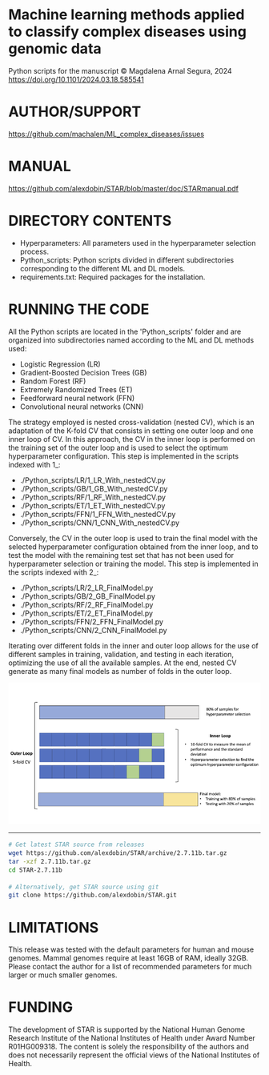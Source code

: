 Machine learning methods applied to classify complex diseases using genomic data
==========
Python scripts for the manuscript
© Magdalena Arnal Segura, 2024
https://doi.org/10.1101/2024.03.18.585541

AUTHOR/SUPPORT
==============
https://github.com/machalen/ML_complex_diseases/issues </br>

MANUAL
======
https://github.com/alexdobin/STAR/blob/master/doc/STARmanual.pdf

DIRECTORY CONTENTS
==================
  * Hyperparameters: All parameters used in the hyperparameter selection process.
  * Python_scripts: Python scripts divided in different subdirectories corresponding to the different ML and DL models.
  * requirements.txt: Required packages for the installation.

RUNNING THE CODE
=====================

All the Python scripts are located in the 'Python_scripts' folder and are organized into subdirectories named according to the ML and DL methods used:
  * Logistic Regression (LR)
  * Gradient-Boosted Decision Trees (GB)
  * Random Forest (RF)
  * Extremely Randomized Trees (ET)
  * Feedforward neural network (FFN)
  * Convolutional neural networks (CNN)

The strategy employed is nested cross-validation (nested CV), which is an adaptation of the K-fold CV that consists in setting one outer loop and one inner loop of CV. In this approach, the CV in the inner loop is performed on the training set of the outer loop and is used to select the optimum hyperparameter configuration. This step is implemented in the scripts indexed with 1_:

  * ./Python_scripts/LR/1_LR_With_nestedCV.py
  * ./Python_scripts/GB/1_GB_With_nestedCV.py
  * ./Python_scripts/RF/1_RF_With_nestedCV.py
  * ./Python_scripts/ET/1_ET_With_nestedCV.py
  * ./Python_scripts/FFN/1_FFN_With_nestedCV.py
  * ./Python_scripts/CNN/1_CNN_With_nestedCV.py

Conversely, the CV in the outer loop is used to train the final model with the selected hyperparameter configuration obtained from the inner loop, and to test the model with the remaining test set that has not been used for hyperparameter selection or training the model. This step is implemented in the scripts indexed with 2_:

  * ./Python_scripts/LR/2_LR_FinalModel.py
  * ./Python_scripts/GB/2_GB_FinalModel.py
  * ./Python_scripts/RF/2_RF_FinalModel.py
  * ./Python_scripts/ET/2_ET_FinalModel.py
  * ./Python_scripts/FFN/2_FFN_FinalModel.py
  * ./Python_scripts/CNN/2_CNN_FinalModel.py

Iterating over different folds in the inner and outer loop allows for the use of different samples in training, validation, and testing in each iteration, optimizing the use of all the available samples. At the end, nested CV generate as many final models as number of folds in the outer loop.

![nested CV](./images/Figure_NestedCV.png)

--------------------------------------------------------


```bash
# Get latest STAR source from releases
wget https://github.com/alexdobin/STAR/archive/2.7.11b.tar.gz
tar -xzf 2.7.11b.tar.gz
cd STAR-2.7.11b

# Alternatively, get STAR source using git
git clone https://github.com/alexdobin/STAR.git
```


LIMITATIONS
===========
This release was tested with the default parameters for human and mouse genomes.
Mammal genomes require at least 16GB of RAM, ideally 32GB.
Please contact the author for a list of recommended parameters for much larger or much smaller genomes.


FUNDING
=======
The development of STAR is supported by the National Human Genome Research Institute of
the National Institutes of Health under Award Number R01HG009318.
The content is solely the responsibility of the authors and does not necessarily represent the official views of the National Institutes of Health.
